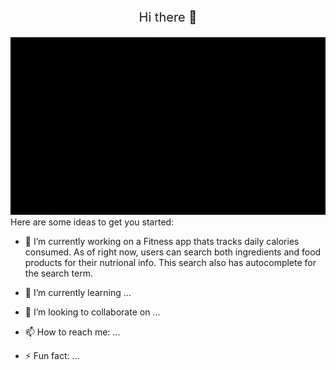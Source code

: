 <div align="center">
  <p style="font-size:20px">Hi there 👋</p>
</div>


![Alt text](./welcome.gif)
Here are some ideas to get you started:

- 🔭 I’m currently working on a Fitness app thats tracks daily calories consumed. As of right now, users can search both ingredients and
food products for their nutrional info. This search also has autocomplete for the search term.


- 🌱 I’m currently learning ...


- 👯 I’m looking to collaborate on ...



- 📫 How to reach me: ...
- ⚡ Fun fact: ...

